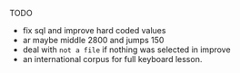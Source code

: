  TODO

- fix sql and improve hard coded values
- ar maybe middle 2800 and jumps 150
- deal with `not a file` if nothing was selected in improve
- an international corpus for full keyboard lesson.

